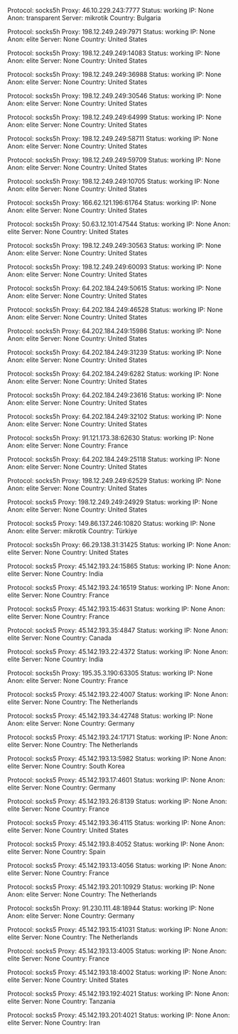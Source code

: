Protocol: socks5h
Proxy: 46.10.229.243:7777
Status: working
IP: None
Anon: transparent
Server: mikrotik
Country: Bulgaria

Protocol: socks5h
Proxy: 198.12.249.249:7971
Status: working
IP: None
Anon: elite
Server: None
Country: United States

Protocol: socks5h
Proxy: 198.12.249.249:14083
Status: working
IP: None
Anon: elite
Server: None
Country: United States

Protocol: socks5h
Proxy: 198.12.249.249:36988
Status: working
IP: None
Anon: elite
Server: None
Country: United States

Protocol: socks5h
Proxy: 198.12.249.249:30546
Status: working
IP: None
Anon: elite
Server: None
Country: United States

Protocol: socks5h
Proxy: 198.12.249.249:64999
Status: working
IP: None
Anon: elite
Server: None
Country: United States

Protocol: socks5h
Proxy: 198.12.249.249:58711
Status: working
IP: None
Anon: elite
Server: None
Country: United States

Protocol: socks5h
Proxy: 198.12.249.249:59709
Status: working
IP: None
Anon: elite
Server: None
Country: United States

Protocol: socks5h
Proxy: 198.12.249.249:10705
Status: working
IP: None
Anon: elite
Server: None
Country: United States

Protocol: socks5h
Proxy: 166.62.121.196:61764
Status: working
IP: None
Anon: elite
Server: None
Country: United States

Protocol: socks5h
Proxy: 50.63.12.101:47544
Status: working
IP: None
Anon: elite
Server: None
Country: United States

Protocol: socks5h
Proxy: 198.12.249.249:30563
Status: working
IP: None
Anon: elite
Server: None
Country: United States

Protocol: socks5h
Proxy: 198.12.249.249:60093
Status: working
IP: None
Anon: elite
Server: None
Country: United States

Protocol: socks5h
Proxy: 64.202.184.249:50615
Status: working
IP: None
Anon: elite
Server: None
Country: United States

Protocol: socks5h
Proxy: 64.202.184.249:46528
Status: working
IP: None
Anon: elite
Server: None
Country: United States

Protocol: socks5h
Proxy: 64.202.184.249:15986
Status: working
IP: None
Anon: elite
Server: None
Country: United States

Protocol: socks5h
Proxy: 64.202.184.249:31239
Status: working
IP: None
Anon: elite
Server: None
Country: United States

Protocol: socks5h
Proxy: 64.202.184.249:6282
Status: working
IP: None
Anon: elite
Server: None
Country: United States

Protocol: socks5h
Proxy: 64.202.184.249:23616
Status: working
IP: None
Anon: elite
Server: None
Country: United States

Protocol: socks5h
Proxy: 64.202.184.249:32102
Status: working
IP: None
Anon: elite
Server: None
Country: United States

Protocol: socks5h
Proxy: 91.121.173.38:62630
Status: working
IP: None
Anon: elite
Server: None
Country: France

Protocol: socks5h
Proxy: 64.202.184.249:25118
Status: working
IP: None
Anon: elite
Server: None
Country: United States

Protocol: socks5h
Proxy: 198.12.249.249:62529
Status: working
IP: None
Anon: elite
Server: None
Country: United States

Protocol: socks5
Proxy: 198.12.249.249:24929
Status: working
IP: None
Anon: elite
Server: None
Country: United States

Protocol: socks5
Proxy: 149.86.137.246:10820
Status: working
IP: None
Anon: elite
Server: mikrotik
Country: Türkiye

Protocol: socks5h
Proxy: 66.29.138.31:31425
Status: working
IP: None
Anon: elite
Server: None
Country: United States

Protocol: socks5
Proxy: 45.142.193.24:15865
Status: working
IP: None
Anon: elite
Server: None
Country: India

Protocol: socks5
Proxy: 45.142.193.24:16519
Status: working
IP: None
Anon: elite
Server: None
Country: France

Protocol: socks5
Proxy: 45.142.193.15:4631
Status: working
IP: None
Anon: elite
Server: None
Country: France

Protocol: socks5
Proxy: 45.142.193.35:4847
Status: working
IP: None
Anon: elite
Server: None
Country: Canada

Protocol: socks5
Proxy: 45.142.193.22:4372
Status: working
IP: None
Anon: elite
Server: None
Country: India

Protocol: socks5h
Proxy: 195.35.3.190:63305
Status: working
IP: None
Anon: elite
Server: None
Country: France

Protocol: socks5
Proxy: 45.142.193.22:4007
Status: working
IP: None
Anon: elite
Server: None
Country: The Netherlands

Protocol: socks5
Proxy: 45.142.193.34:42748
Status: working
IP: None
Anon: elite
Server: None
Country: Germany

Protocol: socks5
Proxy: 45.142.193.24:17171
Status: working
IP: None
Anon: elite
Server: None
Country: The Netherlands

Protocol: socks5
Proxy: 45.142.193.13:5982
Status: working
IP: None
Anon: elite
Server: None
Country: South Korea

Protocol: socks5
Proxy: 45.142.193.17:4601
Status: working
IP: None
Anon: elite
Server: None
Country: Germany

Protocol: socks5
Proxy: 45.142.193.26:8139
Status: working
IP: None
Anon: elite
Server: None
Country: France

Protocol: socks5
Proxy: 45.142.193.36:4115
Status: working
IP: None
Anon: elite
Server: None
Country: United States

Protocol: socks5
Proxy: 45.142.193.8:4052
Status: working
IP: None
Anon: elite
Server: None
Country: Spain

Protocol: socks5
Proxy: 45.142.193.13:4056
Status: working
IP: None
Anon: elite
Server: None
Country: France

Protocol: socks5
Proxy: 45.142.193.201:10929
Status: working
IP: None
Anon: elite
Server: None
Country: The Netherlands

Protocol: socks5h
Proxy: 91.230.111.48:18944
Status: working
IP: None
Anon: elite
Server: None
Country: Germany

Protocol: socks5
Proxy: 45.142.193.15:41031
Status: working
IP: None
Anon: elite
Server: None
Country: The Netherlands

Protocol: socks5
Proxy: 45.142.193.13:4005
Status: working
IP: None
Anon: elite
Server: None
Country: France

Protocol: socks5
Proxy: 45.142.193.18:4002
Status: working
IP: None
Anon: elite
Server: None
Country: United States

Protocol: socks5
Proxy: 45.142.193.192:4021
Status: working
IP: None
Anon: elite
Server: None
Country: Tanzania

Protocol: socks5
Proxy: 45.142.193.201:4021
Status: working
IP: None
Anon: elite
Server: None
Country: Iran

